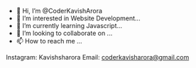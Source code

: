 - 👋 Hi, I’m @CoderKavishArora
- 👀 I’m interested in Website Development...
- 🌱 I’m currently learning Javascript...
- 💞️ I’m looking to collaborate on ...
- 📫 How to reach me ... 

Instagram: Kavishsharora
Email: coderkavisharora@gmail.com

<!---
CoderKavishArora/CoderKavishArora is a ✨ special ✨ repository because its `README.md` (this file) appears on your GitHub profile.
You can click the Preview link to take a look at your changes.
--->
